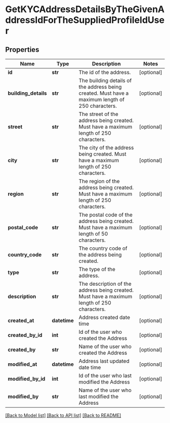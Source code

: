 # GetKYCAddressDetailsByTheGivenAddressIdForTheSuppliedProfileIdUser

## Properties
Name | Type | Description | Notes
------------ | ------------- | ------------- | -------------
**id** | **str** | The id of the address. | [optional] 
**building_details** | **str** | The building details of the address being created. Must have a maximum length of 250 characters. | [optional] 
**street** | **str** | The street of the address being created. Must have a maximum length of 250 characters. | [optional] 
**city** | **str** | The city of the address being created. Must have a maximum length of 250 characters. | [optional] 
**region** | **str** | The region of the address being created. Must have a maximum length of 250 characters. | [optional] 
**postal_code** | **str** | The postal code of the address being created. Must have a maximum length of 50 characters. | [optional] 
**country_code** | **str** | The country code of the address being created. | [optional] 
**type** | **str** | The type of the address. | [optional] 
**description** | **str** | The description of the address being created. Must have a maximum length of 250 characters. | [optional] 
**created_at** | **datetime** | Address created date time | [optional] 
**created_by_id** | **int** | Id of the user who created the Address | [optional] 
**created_by** | **str** | Name of the user who created the Address | [optional] 
**modified_at** | **datetime** | Address last updated date time | [optional] 
**modified_by_id** | **int** | Id of the user who last modified the Address | [optional] 
**modified_by** | **str** | Name of the user who last modified the Address | [optional] 

[[Back to Model list]](../README.md#documentation-for-models) [[Back to API list]](../README.md#documentation-for-api-endpoints) [[Back to README]](../README.md)

